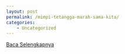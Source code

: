 ```yaml
---
layout: post
permalink: /mimpi-tetangga-marah-sama-kita/
categories:
    - Uncategorized
---
```


[Baca Selengkapnya](/08)